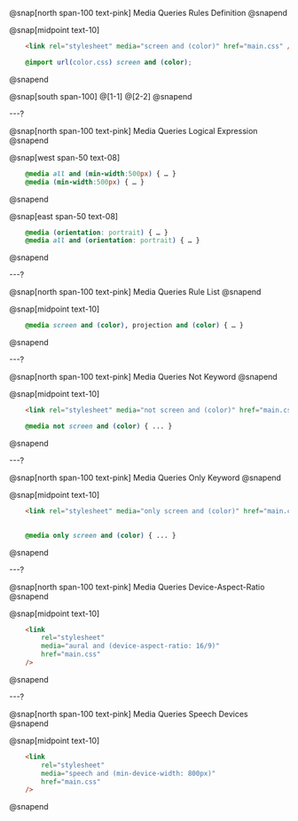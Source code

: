 @snap[north span-100 text-pink]
Media Queries Rules Definition
@snapend

@snap[midpoint text-10]
```html zoom-20
    <link rel="stylesheet" media="screen and (color)" href="main.css" />
```
```css
    @import url(color.css) screen and (color);
```
@snapend

@snap[south span-100]
@[1-1]
@[2-2]
@snapend

---?

@snap[north span-100 text-pink]
Media Queries Logical Expression
@snapend

@snap[west span-50 text-08]
```css
    @media all and (min-width:500px) { … }
    @media (min-width:500px) { … }
```
@snapend

@snap[east span-50 text-08]
```css
    @media (orientation: portrait) { … }
    @media all and (orientation: portrait) { … }
```
@snapend


---?

@snap[north span-100 text-pink]
Media Queries Rule List
@snapend

@snap[midpoint text-10]
```css
    @media screen and (color), projection and (color) { … }
```
@snapend


---?

@snap[north span-100 text-pink]
Media Queries Not Keyword
@snapend

@snap[midpoint text-10]
```html
    <link rel="stylesheet" media="not screen and (color)" href="main.css" />

```
```css
    @media not screen and (color) { ... }
```
@snapend


---?

@snap[north span-100 text-pink]
Media Queries Only Keyword
@snapend

@snap[midpoint text-10]
```html
    <link rel="stylesheet" media="only screen and (color)" href="main.css" />
    
```
```css
    @media only screen and (color) { ... }
```
@snapend


---?

@snap[north span-100 text-pink]
Media Queries Device-Aspect-Ratio
@snapend

@snap[midpoint text-10]
```html
    <link
        rel="stylesheet"
        media="aural and (device-aspect-ratio: 16/9)" 
        href="main.css"
    />
```
@snapend


---?

@snap[north span-100 text-pink]
Media Queries Speech Devices
@snapend

@snap[midpoint text-10]
```html
    <link
        rel="stylesheet"
        media="speech and (min-device-width: 800px)" 
        href="main.css"
    />
```
@snapend



